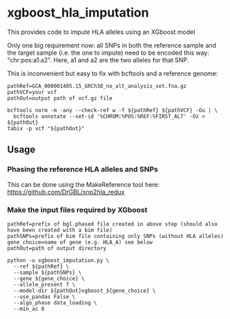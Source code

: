 # xgboost_hla_imputation
This provides code to impute HLA alleles using an XGboost model

Only one big requirement now: all SNPs in both the reference sample and the target sample (i.e. the one to impute) need to be encoded this way: "chr:pos:a1:a2". Here, a1 and a2 are the two alleles for that SNP.

This is inconvenient but easy to fix with bcftools and a reference genome:
```
pathRef=GCA_000001405.15_GRCh38_no_alt_analysis_set.fna.gz
pathVCF=your vcf
pathOut=output path of vcf.gz file

bcftools norm -m -any --check-ref w -f ${pathRef} ${pathVCF} -Ou | \
  bcftools annotate --set-id '%CHROM:%POS:%REF:%FIRST_ALT' -Oz > ${pathOut}
tabix -p vcf "${pathOut}"
```

## Usage

### Phasing the reference HLA alleles and SNPs
This can be done using the MakeReference tool here: https://github.com/DrGBL/snp2hla_redux

### Make the input files required by XGboost
```
pathRef=prefix of bgl.phased file created in above step (should also have been created with a bim file)
pathSNPs=prefix of bim file containing only SNPs (without HLA alleles)
gene_choice=name of gene (e.g. HLA_A) see below
pathOut=path of output directory

python -u xgboost_imputation.py \
  --ref ${pathRef} \
  --sample ${pathSNPs} \
  --gene ${gene_choice} \
  --allele_present T \
  --model-dir ${pathOut}xgboost_${gene_choice} \
  --use_pandas False \
  --algo_phase data_loading \
  --min_ac 0
```
